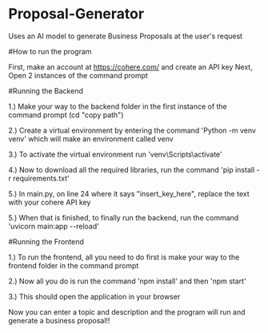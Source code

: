 # Proposal-Generator
 Uses an AI model to generate Business Proposals at the user's request

#How to run the program

First, make an account at https://cohere.com/ and create an API key
Next, Open 2 instances of the command prompt

#Running the Backend

1.) Make your way to the backend folder in the first instance of the command prompt (cd "copy path")

2.) Create a virtual environment by entering the command 'Python -m venv venv' which will make an environment called venv

3.) To activate the virtual environment run 'venv\Scripts\activate'

4.) Now to download all the required libraries, run the command 'pip install -r requirements.txt'

5.) In main.py, on line 24 where it says "insert_key_here", replace the text with your cohere API key

5.) When that is finished, to finally run the backend, run the command 'uvicorn main:app --reload'

#Running the Frontend

1.) To run the frontend, all you need to do first is make your way to the frontend folder in the command prompt
 
2.) Now all you do is run the command 'npm install' and then 'npm start'

3.) This should open the application in your browser

Now you can enter a topic and description and the program will run and generate a business proposal!!
